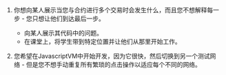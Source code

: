1. 你想向某人展示当您与合约进行多个交易时会发生什么，而且您不想解释每一步 - 您只想让他们到达最后一步。
    - 向某人展示其代码中的问题。
    - 在课堂上，将学生带到特定位置并让他们从那里开始工作。

2. 您希望在JavascriptVM中开始开发，因为它很快，然后切换到另一个测试网络 - 但是您不想手动重复所有繁琐的点击操作以适应每个不同的网络。